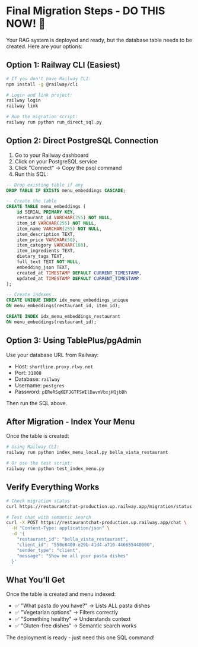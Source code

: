 # Final Migration Steps - DO THIS NOW! 🚀

Your RAG system is deployed and ready, but the database table needs to be created. Here are your options:

## Option 1: Railway CLI (Easiest)

```bash
# If you don't have Railway CLI:
npm install -g @railway/cli

# Login and link project:
railway login
railway link

# Run the migration script:
railway run python run_direct_sql.py
```

## Option 2: Direct PostgreSQL Connection

1. Go to your Railway dashboard
2. Click on your PostgreSQL service
3. Click "Connect" → Copy the psql command
4. Run this SQL:

```sql
-- Drop existing table if any
DROP TABLE IF EXISTS menu_embeddings CASCADE;

-- Create the table
CREATE TABLE menu_embeddings (
    id SERIAL PRIMARY KEY,
    restaurant_id VARCHAR(255) NOT NULL,
    item_id VARCHAR(255) NOT NULL,
    item_name VARCHAR(255) NOT NULL,
    item_description TEXT,
    item_price VARCHAR(50),
    item_category VARCHAR(100),
    item_ingredients TEXT,
    dietary_tags TEXT,
    full_text TEXT NOT NULL,
    embedding_json TEXT,
    created_at TIMESTAMP DEFAULT CURRENT_TIMESTAMP,
    updated_at TIMESTAMP DEFAULT CURRENT_TIMESTAMP
);

-- Create indexes
CREATE UNIQUE INDEX idx_menu_embeddings_unique 
ON menu_embeddings(restaurant_id, item_id);

CREATE INDEX idx_menu_embeddings_restaurant 
ON menu_embeddings(restaurant_id);
```

## Option 3: Using TablePlus/pgAdmin

Use your database URL from Railway:
- Host: `shortline.proxy.rlwy.net`
- Port: `31808`
- Database: `railway`
- Username: `postgres`
- Password: `pEReRSqKEFJGTFSWIlDavmVbxjHQjbBh`

Then run the SQL above.

## After Migration - Index Your Menu

Once the table is created:

```bash
# Using Railway CLI:
railway run python index_menu_local.py bella_vista_restaurant

# Or use the test script:
railway run python test_index_menu.py
```

## Verify Everything Works

```bash
# Check migration status
curl https://restaurantchat-production.up.railway.app/migration/status

# Test chat with semantic search
curl -X POST https://restaurantchat-production.up.railway.app/chat \
  -H "Content-Type: application/json" \
  -d '{
    "restaurant_id": "bella_vista_restaurant",
    "client_id": "550e8400-e29b-41d4-a716-446655440000",
    "sender_type": "client",
    "message": "Show me all your pasta dishes"
  }'
```

## What You'll Get

Once the table is created and menu indexed:
- ✅ "What pasta do you have?" → Lists ALL pasta dishes
- ✅ "Vegetarian options" → Filters correctly
- ✅ "Something healthy" → Understands context
- ✅ "Gluten-free dishes" → Semantic search works

The deployment is ready - just need this one SQL command!